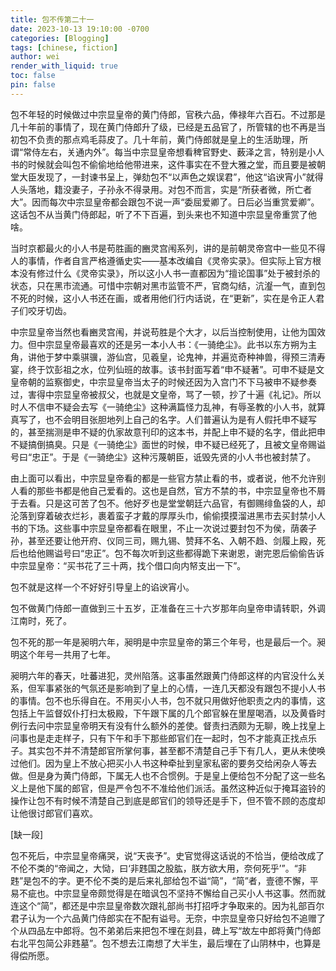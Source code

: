 ```yaml
---
title: 包不传第二十一
date: 2023-10-13 19:10:00 -0700
categories: [Blogging]
tags: [chinese, fiction]
author: wei
render_with_liquid: true
toc: false
pin: false
---
```

包不年轻的时候做过中宗显皇帝的黄门侍郎，官秩六品，俸禄年六百石。不过那是几十年前的事情了，现在黄门侍郎升了级，已经是五品官了，所管辖的也不再是当初包不负责的那点鸡毛蒜皮了。几十年前，黄门侍郎就是皇上的生活助理，所谓“常侍左右，关通内外”。每当中宗显皇帝想看稗官野史、薮泽之言，特别是小人书的时候就会叫包不偷偷地给他带进来，这件事实在不登大雅之堂，而且要是被朝堂大臣发现了，一封谏书呈上，弹劾包不“以声色之娱误君”，他这“谄谀宵小”就得人头落地，籍没妻子，子孙永不得录用。对包不而言，实是“所获者微，所亡者大”。因而每次中宗显皇帝都会跟包不说一声“委屈爱卿了。日后必当重赏爱卿”。这话包不从当黄门侍郎起，听了不下百遍，到头来也不知道中宗显皇帝重赏了他啥。

当时京都最火的小人书是苟胜画的豳灵宫闱系列，讲的是前朝灵帝宫中一些见不得人的事情，作者自言严格遵循史实——基本改编自《灵帝实录》。但实际上官方根本没有修过什么《灵帝实录》，所以这小人书一直都因为“擅论国事”处于被封杀的状态，只在黑市流通。可惜中宗朝对黑市监管不严，官商勾结，沆瀣一气，直到包不死的时候，这小人书还在画，或者用他们行内话说，在“更新”，实在是令正人君子们咬牙切齿。

中宗显皇帝当然也看豳灵宫闱，并说苟胜是个大才，以后当控制使用，让他为国效力。但中宗显皇帝最喜欢的还是另一本小人书：《一骑绝尘》。此书以东方朔为主角，讲他于梦中乘骐骥，游仙宫，见羲皇，论鬼神，并遍览奇种神兽，得预三清寿宴，终于饮彭祖之水，位列仙班的故事。该书封面写着“申不疑著”。可申不疑是文皇帝朝的监察御史，中宗显皇帝当太子的时候还因为入宫门不下马被申不疑参奏过，害得中宗显皇帝被叔父，也就是文皇帝，骂了一顿，抄了十遍《礼记》。所以时人不信申不疑会去写《一骑绝尘》这种满篇怪力乱神，有辱圣教的小人书，就算真写了，也不会明目张胆地列上自己的名字。人们普遍认为是有人假托申不疑写的，甚至揣测是申不疑的仇家故意刊印的这本书，并配上申不疑的名字，借此把申不疑搞倒搞臭。只是《一骑绝尘》面世的时候，申不疑已经死了，且被文皇帝赐谥号曰“忠正”。于是《一骑绝尘》这种污蔑朝臣，诋毁先贤的小人书也被封禁了。

由上面可以看出，中宗显皇帝看的都是一些官方禁止看的书，或者说，他不允许别人看的那些书都是他自己爱看的。这也是自然，官方不禁的书，中宗显皇帝也不屑于去看。只是这可苦了包不。他好歹也是堂堂朝廷六品官，有御赐绯鱼袋的人，却沦落到穿着破衣烂衫，裹着蛮子才戴的厚厚头巾，偷偷摸摸溜进黑市去买封禁小人书的下场。这些事中宗显皇帝都看在眼里，不止一次说过要封包不为侯，荫袭子孙，甚至还要让他开府、仪同三司，赐九锡、赞拜不名、入朝不趋、剑履上殿，死后也给他赐谥号曰“忠正”。包不每次听到这些都得跪下来谢恩，谢完恩后偷偷告诉中宗显皇帝：“买书花了三十两，找个借口向内帑支出一下”。

包不就是这样一个不好好引导皇上的谄谀宵小。

包不做黄门侍郎一直做到三十五岁，正准备在三十六岁那年向皇帝申请转职，外调江南时，死了。

包不死的那一年是昶明六年，昶明是中宗显皇帝的第三个年号，也是最后一个。昶明这个年号一共用了七年。

昶明六年的春天，吐蕃进犯，灵州陷落。这事虽然跟黄门侍郎这样的内官没什么关系，但军事紧张的气氛还是影响到了皇上的心情，一连几天都没有跟包不提小人书的事情。包不也乐得自在。不用买小人书，包不就只用做好他职责之内的事情，这包括上午监督奴仆打扫太极殿，下午跟下属的几个郎官躲在里屋喝酒，以及黄昏时例行去问中宗显皇帝明天有没有什么额外的差使。督责扫洒颇为无聊，晚上找皇上问事也是走走样子，只有下午和手下那些郎官们在一起时，包不才能真正找点乐子。其实包不并不清楚郎官所掌何事，甚至都不清楚自己手下有几人，更从未使唤过他们。因为皇上不放心把买小人书这种牵扯到皇家私密的要务交给闲杂人等去做。但是身为黄门侍郎，下属无人也不合惯例。于是皇上便给包不分配了这一些名义上是他下属的郎官，但是严令包不不准给他们派活。虽然这种近似于掩耳盗铃的操作让包不有时候不清楚自己到底是郎官们的领导还是手下，但不管不顾的态度却让他很讨郎官们喜欢。

[缺一段]

包不死后，中宗显皇帝痛哭，说“天丧予”。史官觉得这话说的不恰当，便给改成了不伦不类的“帝闻之，大恸，曰‘非韪国之股肱，朕方欲大用，奈何死乎’”。“非韪”是包不的字。更不伦不类的是后来礼部给包不谥“简”，“简”者，壹德不懈，平易不疵也。中宗显皇帝颇觉得是在暗讽包不坚持不懈给自己买小人书这事。然而就连这个“简”，都还是中宗显皇帝数次跟礼部尚书打招呼才争取来的。因为礼部百尔君子认为一个六品黄门侍郎实在不配有谥号。无奈，中宗显皇帝只好给包不追赠了个从四品左中郎将。包不弟弟后来把包不埋在剡县，碑上写“故左中郎将黄门侍郎右北平包简公非韪墓”。包不想去江南想了大半生，最后埋在了山阴林中，也算是得偿所愿。

